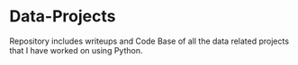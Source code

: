 # Data-Projects
Repository includes writeups and Code Base of all the data related projects that I have worked on using Python.
